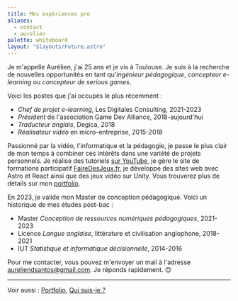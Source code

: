```yaml
---
title: Mes expériences pro
aliases:
  - contact
  - aurelien
palette: whiteboard
layout: "$layouts/Future.astro"
---
```


Je m'appelle Aurélien, j'ai <span id="age">25</span> ans et je vis à Toulouse. Je suis à la recherche de nouvelles opportunités en tant qu'<em>ingénieur pédagogique</em>, <em>concepteur e-learning</em> ou <em>concepteur de serious games</em>.

Voici les postes que j'ai occupés le plus récemment :

- <em>Chef de projet e-learning</em>, Les Digitales Consulting, 2021-2023
- <em>Président</em> de l'association Game Dev Alliance, 2018-aujourd'hui
- <em>Traducteur anglais</em>, Degica, 2018
- <em>Réalisateur vidéo</em> en micro-entreprise, 2015-2018

Passionné par la vidéo, l'informatique et la pédagogie, je passe le plus clair de mon temps à combiner ces intérêts dans une variété de projets personnels. Je réalise des tutoriels [sur YouTube](https://www.youtube.com/channel/UCCjlo6Ihet_T3X6bKLJzPsA), je gère le site de formations participatif [FaireDesJeux.fr](https://fairedesjeux.fr), je développe des sites web avec Astro et React ainsi que des jeux vidéo sur Unity. Vous trouverez plus de détails sur mon [portfolio](/portfolio).

En 2023, je valide mon Master de conception pédagogique. Voici un historique de mes études post-bac :

- Master <em>Conception de ressources numériques pédagogiques</em>, 2021-2023
- Licence <em>Langue anglaise</em>, littérature et civilisation anglophone, 2018-2021
- IUT <em>Statistique et informatique décisionnelle</em>, 2014-2016

Pour me contacter, vous pouvez m'envoyer un mail à l'adresse aureliendsantos@gmail.com. Je réponds rapidement. 😊

---

Voir aussi : [Portfolio](/portfolio), [Qui suis-je ?](/about)

<script>
	const yearInMs = 3.15576e+10; // Using a year of 365.25 days (because leap years)
	const age = Math.floor((new Date() - new Date("1997/01/22").getTime()) / yearInMs);
	document.getElementById("age").textContent = age;
</script>
